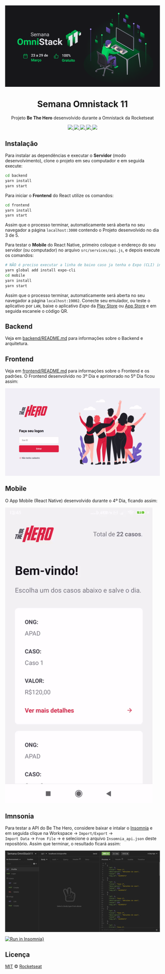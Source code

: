 <img src="./static/omnistack.png" align="center"></img>
<h1 align="center">Semana Omnistack 11</h1>
<p align="center">Projeto <strong>Be The Hero</strong> desenvolvido durante a Omnistack da Rocketseat</p>

<p align="center">
  <a aria-label="Versão do Node" href="https://github.com/nodejs/node/blob/master/doc/changelogs/CHANGELOG_V12.md#12.16.1">
    <img src="https://img.shields.io/badge/node.js@lts-12.16.1-informational?logo=Node.JS"></img>
  </a>
  <a aria-label="Versão do React" href="https://github.com/facebook/react/blob/master/CHANGELOG.md#16131-march-19-2020">
    <img src="https://img.shields.io/badge/react-16.13.1-informational?logo=react"></img>
  </a>
  <a aria-label="Versão do Expo" href="https://www.npmjs.com/package/expo-cli/v/3.11.7">
    <img src="https://img.shields.io/badge/expo--CLI-3.11.7-informational?logo=expo"></img>
  </a>
  <a aria-label="Desafios" href="DESAFIOS.md">
  	<img src="https://img.shields.io/badge/desafios-OK-blueviolet"></img>
  </a>
  <a aria-label="Completo" href="https://rocketseat.com.br/week/aulas/11.0">
    <img src="https://img.shields.io/badge/OmniStack-done-green?logo=data:image/png;base64,iVBORw0KGgoAAAANSUhEUgAAABAAAAAQCAMAAAAoLQ9TAAAALVBMVEVHcExxWsF0XMJzXMJxWcFsUsD///9jRrzY0u6Xh9Gsn9n39fyMecy0qd2bjNJWBT0WAAAABHRSTlMA2Do606wF2QAAAGlJREFUGJVdj1cWwCAIBLEsRU3uf9xobDH8+GZwUYi8i6ucJwrxKE+7D0G9Q4vlYqtmCSjndr4CgCgzlyFgfKfKCVO0LrPKjmiqMxGXkJwNnXskqWG+1oSM+BSwD8f29YLNjvx/OQrn+g99oQSoNmt3PgAAAABJRU5ErkJggg=="></img>
  </a>
</p>

## Instalação 
Para instalar as dependências e executar o **Servidor** (modo desenvolvimento), clone o projeto em seu computador e em seguida execute:
```bash
cd backend
yarn install
yarn start
```
Para iniciar o **Frontend** do React utilize os comandos:
```bash
cd frontend
yarn install
yarn start
```
Assim que o processo terminar, automaticamente será aberta no seu navegador a página `localhost:3000` contendo o Projeto desenvolvido no dia 3 de 5.  

Para testar o **Mobile** do React Native, primeiro coloque o endereço do seu servidor (ou computador) no arquivo `src/services/api.js`, e depois execute os comandos:
```bash
# NÃO é preciso executar a linha de baixo caso ja tenha o Expo (CLI) instalado!
yarn global add install expo-cli
cd mobile
yarn install
yarn start
```
Assim que o processo terminar, automaticamente será aberta no seu navegador a página `localhost:19002`. Conecte seu emulador, ou teste o aplicativo por `LAN`, baixe o aplicativo *Expo* da [Play Store](https://play.google.com/store/apps/details?id=host.exp.exponent&referrer=www) ou [App Store](https://itunes.apple.com/app/apple-store/id982107779) e em seguida escaneie o código QR.

## Backend
Veja em [backend/README.md](./backend) para informações sobre o Backend e arquitetura.

## Frontend
Veja em [frontend/README.md](./frontend) para informações sobre o Frontend e os padrões. O Frontend desenvolvido no 3º Dia e aprimorado no 5º Dia ficou assim:

<img align="center" src="./static/frontend.gif"></img>

## Mobile
O App Mobile (React Native) desenvolvido durante o 4º Dia, ficando assim:

<img align="center" src="./static/mobile.gif?v=2"></img>

## Imnsonia 
Para testar a API do Be The Hero, considere baixar e intalar o [Insomnia](https://insomnia.rest/download/) e em seguida clique na Workspace → `Import/Export` →  
`Import Data` → `From File` → e selecione o arquivo `Insomnia_api.json` deste repositório. Assim que terminar, o resultado ficará assim:

<img align="center" src="./static/insomnia.png"></img>

[![Run in Insomnia}](https://insomnia.rest/images/run.svg)](https://insomnia.rest/run/?label=Be%20The%20Hero&uri=https%3A%2F%2Fraw.githubusercontent.com%2Fjustapixel%2FSemanaOmniStack%2Fmaster%2FSemanaOmniStack11%2FInsomnia_api.json)

## Licença

[MIT](./LICENSE) &copy; [Rocketseat](https://rocketseat.com.br/)
